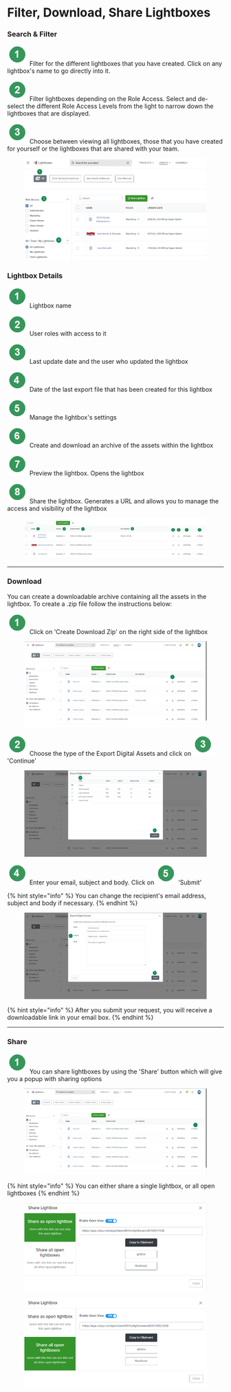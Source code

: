 # Filter, Download, Share Lightboxes

### Search & Filter

<img src="../../.gitbook/assets/image (359).png" alt="" data-size="line"> Filter for the different lightboxes that you have created. Click on any lightbox's name to go directly into it.

<img src="../../.gitbook/assets/image (360).png" alt="" data-size="line"> Filter lightboxes depending on the Role Access. Select and de-select the different Role Access Levels from the light to narrow down the lightboxes that are displayed.

<img src="../../.gitbook/assets/image (361).png" alt="" data-size="line"> Choose between viewing all lightboxes, those that you have created for yourself or the lightboxes that are shared with your team.

<figure><img src="../../.gitbook/assets/image (888).png" alt=""><figcaption></figcaption></figure>

### Lightbox Details

<img src="../../.gitbook/assets/image (362).png" alt="" data-size="line"> Lightbox name

<img src="../../.gitbook/assets/image (363).png" alt="" data-size="line"> User roles with access to it

<img src="../../.gitbook/assets/image (364).png" alt="" data-size="line"> Last update date and the user who updated the lightbox

<img src="../../.gitbook/assets/image (365).png" alt="" data-size="line"> Date of the last export file that has been created for this lightbox

<img src="../../.gitbook/assets/image (892).png" alt="" data-size="line"> Manage the lightbox's settings

<img src="../../.gitbook/assets/image (893).png" alt="" data-size="line"> Create and download an archive of the assets within the lightbox

<img src="../../.gitbook/assets/image (894).png" alt="" data-size="line"> Preview the lightbox. Opens the lightbox

<img src="../../.gitbook/assets/image (895).png" alt="" data-size="line"> Share the lightbox. Generates a URL and allows you to manage the access and visibility of the lightbox

<figure><img src="../../.gitbook/assets/image (891).png" alt=""><figcaption></figcaption></figure>

***

### Download

You can create a downloadable archive containing all the assets in the lightbox. To create a .zip file follow the instructions below:

<img src="../../.gitbook/assets/image (639).png" alt="" data-size="line"> Click on 'Create Download Zip' on the right side of the lightbox

<figure><img src="../../.gitbook/assets/image (354).png" alt=""><figcaption></figcaption></figure>

<img src="../../.gitbook/assets/image (640).png" alt="" data-size="line"> Choose the type of the Export Digital Assets and click on <img src="../../.gitbook/assets/image (641).png" alt="" data-size="line"> 'Continue'

<figure><img src="../../.gitbook/assets/image (355).png" alt=""><figcaption></figcaption></figure>

<img src="../../.gitbook/assets/image (643).png" alt="" data-size="line"> Enter your email, subject and body. Click on <img src="../../.gitbook/assets/image (644).png" alt="" data-size="line"> 'Submit'

{% hint style="info" %}
&#x20;You can change the recipient's email address, subject and body if necessary.
{% endhint %}

<figure><img src="../../.gitbook/assets/image (356).png" alt=""><figcaption></figcaption></figure>

{% hint style="info" %}
After you submit your request, you will receive a downloadable link in your email box.
{% endhint %}

***

### Share

<img src="../../.gitbook/assets/image (372).png" alt="" data-size="line"> You can share lightboxes by using the 'Share' button which will give you a popup with sharing options

<figure><img src="../../.gitbook/assets/image (357).png" alt=""><figcaption></figcaption></figure>

{% hint style="info" %}
You can either share a single lightbox, or all open lightboxes
{% endhint %}

<figure><img src="../../.gitbook/assets/image (896).png" alt=""><figcaption></figcaption></figure>

<figure><img src="../../.gitbook/assets/image (897).png" alt=""><figcaption></figcaption></figure>
